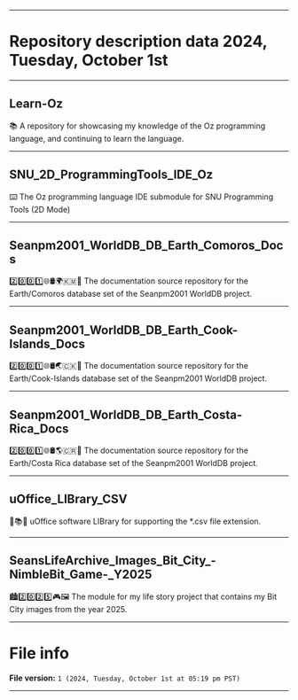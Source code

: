 
***

# Repository description data 2024, Tuesday, October 1st

---

## Learn-Oz

📚️ A repository for showcasing my knowledge of the Oz programming language, and continuing to learn the language. 

---

## SNU_2D_ProgrammingTools_IDE_Oz

⌨️ The Oz programming language IDE submodule for SNU Programming Tools (2D Mode)

---

## Seanpm2001_WorldDB_DB_Earth_Comoros_Docs

2️⃣️0️⃣️0️⃣️1️⃣️🌐️🛢️🌍️🇰🇲️📖️ The documentation source repository for the Earth/Comoros database set of the Seanpm2001 WorldDB project. 

---

## Seanpm2001_WorldDB_DB_Earth_Cook-Islands_Docs

2️⃣️0️⃣️0️⃣️1️⃣️🌐️🛢️🌏️🇨🇰️📖️ The documentation source repository for the Earth/Cook-Islands database set of the Seanpm2001 WorldDB project. 

---

## Seanpm2001_WorldDB_DB_Earth_Costa-Rica_Docs

2️⃣️0️⃣️0️⃣️1️⃣️🌐️🛢️🌎️🇨🇷️📖️ The documentation source repository for the Earth/Costa Rica database set of the Seanpm2001 WorldDB project. 

---

## uOffice_LIBrary_CSV

📙️📚️💾️ uOffice software LIBrary for supporting the *.csv file extension.

---

## SeansLifeArchive_Images_Bit_City_-NimbleBit_Game-_Y2025

🏙️2️⃣️0️⃣️2️⃣️5️⃣️🎮️🖼️ The module for my life story project that contains my Bit City images from the year 2025.

***

# File info

**File version:** `1 (2024, Tuesday, October 1st at 05:19 pm PST)`

***

